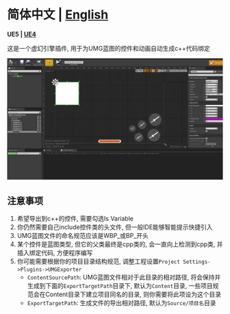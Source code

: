 # **简体中文 | [English](README.md)**

**UE5 | [UE4](https://github.com/josStorer/UMGExporter/blob/4.27/README_ZH.md)**

这是一个虚幻引擎插件, 用于为UMG蓝图的控件和动画自动生成c++代码绑定

![Preview](Preview.webp)

## 注意事项

1. 希望导出到c++的控件, 需要勾选Is Variable
2. 你仍然需要自己include控件类的头文件, 但一般IDE能够智能提示快捷引入
3. UMG蓝图文件的命名规范应该是WBP_或BP_开头
4. 某个控件是蓝图类型, 但它的父类最终是cpp类的, 会一直向上检测到cpp类, 并插入绑定代码, 方便程序编写
5. 你可能需要根据你的项目目录结构规范, 调整工程设置`Project Settings->Plugins->UMGExporter`
    - `ContentSourcePath`: UMG蓝图文件相对于此目录的相对路径, 将会保持并生成到下面的`ExportTargetPath`目录下, 默认为`Content`目录, 一些项目规范会在Content目录下建立项目同名的目录, 则你需要将此项设为这个目录
    - `ExportTargetPath`: 生成文件的导出相对路径, 默认为`Source/项目名`目录
